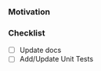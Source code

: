 <!-- NOTICE: this template serves as a recommendation, not as a requirement. -->

### Motivation

### Checklist

- [ ] Update docs
- [ ] Add/Update Unit Tests

